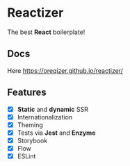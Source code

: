 # Reactizer

The best **React** boilerplate!

## Docs

Here https://oreqizer.github.io/reactizer/

## Features

- [x] **Static** and **dynamic** SSR
- [x] Internationalization
- [x] Theming
- [x] Tests via **Jest** and **Enzyme**
- [x] Storybook
- [x] Flow
- [x] ESLint
